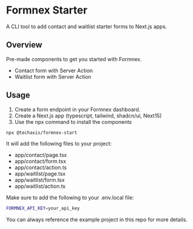 # Formnex Starter

A CLI tool to add contact and waitlist starter forms to Next.js apps.

## Overview

Pre-made components to get you started with Formnex.

- Contact form with Server Action
- Waitlist form with Server Action

## Usage

1. Create a form endpoint in your Formnex dashboard.
2. Create a Next.js app (typescript, tailwind, shadcn/ui, Next15)
3. Use the npx command to install the components

```bash
npx @techaxis/formnex-start
```

It will add the following files to your project:

- app/contact/page.tsx
- app/contact/form.tsx
- app/contact/action.ts
- app/waitlist/page.tsx
- app/waitlist/form.tsx
- app/waitlist/action.ts

Make sure to add the following to your .env.local file:

```bash
FORMNEX_API_KEY=your_api_key
```

You can always reference the example project in this repo for more details.
